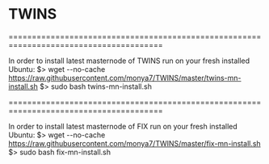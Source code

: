 # TWINS
=======================================================================================

In order to install latest masternode of TWINS run on your fresh installed Ubuntu:
$> wget --no-cache https://raw.githubusercontent.com/monya7/TWINS/master/twins-mn-install.sh
$> sudo bash twins-mn-install.sh

=======================================================================================

In order to install latest masternode of FIX run on your fresh installed Ubuntu:
$> wget --no-cache https://raw.githubusercontent.com/monya7/TWINS/master/fix-mn-install.sh
$> sudo bash fix-mn-install.sh
